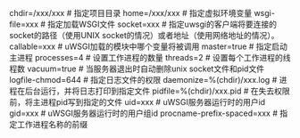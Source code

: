 chdir=/xxx/xxx # 指定项目目录
home=/xxx/xxx # 指定虚拟环境变量
wsgi-file=xxx # 指定加载WSGI文件
socket=xxx # 指定uwsgi的客户端将要连接的socket的路径（使用UNIX socket的情况）或者地址（使用网络地址的情况）。
callable=xxx # uWSGI加载的模块中哪个变量将被调用
master=true # 指定启动主进程
processes=4 # 设置工作进程的数量
threads=2 # 设置每个工作进程的线程数
vacuum=true # 当服务器退出时自动删除unix socket文件和pid文件
logfile-chmod=644 # 指定日志文件的权限
daemonize=%(chdir)/xxx.log # 进程在后台运行，并将日志打印到指定文件
pidfile=%(chdir)/xxx.pid # 在失去权限前，将主进程pid写到指定的文件
uid=xxx # uWSGI服务器运行时的用户id
gid=xxx # uWSGI服务器运行时的用户组id
procname-prefix-spaced=xxx # 指定工作进程名称的前缀
